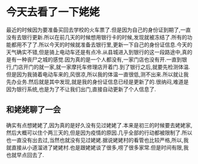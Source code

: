 # 今天去看了一下姥姥

最近的时候因为要准备买回去学校的火车票了.但是因为自己的身份证到期了,一直没有去银行更新.所以在前几天的时候想用银行卡的时候,发现就被冻结了.所有的功能都用不了了.所以今天的时候就准备去银行里,更新一下自己的身份证信息.今天的天气确实不错,但是骑上电动车还是有点冷.从县城进入到银行的这一段路途中,真的是有一种丧尸之城的感觉.因为真的是一个人都没有,一家门店也没有开.一直到银行,门店开门的就一家,就一家摩托车修理店开着门.到了银行之后,就要先检测体温.但是因为我骑着电动车来的,风很凉,所以我的体温一直很低,测不出来.所以就让我先办业务.然后就是其中发现,就是我的身份证信息已经是更新了的.很纳闷,难道是因为银行系统,也是为了不让我们出门,直接自动更新了个人信息了.

## 和姥姥聊了一会

确实有点想姥姥了,因为真的是好久没有见过姥姥了.本来是初三的时候要去姥姥家,然后大概可以住个两三天的,但是因为疫情的原因.几乎全部的行动都被限制了.所以也一直没有出去过,当然也就没有见过姥姥.据说姥姥村的看管也比较严格,所以,我就直接从小道溜进了姥姥村.也是跟姥姥谈了很多,唠了很多家常.但是时间有限,我也就早点回去了.
